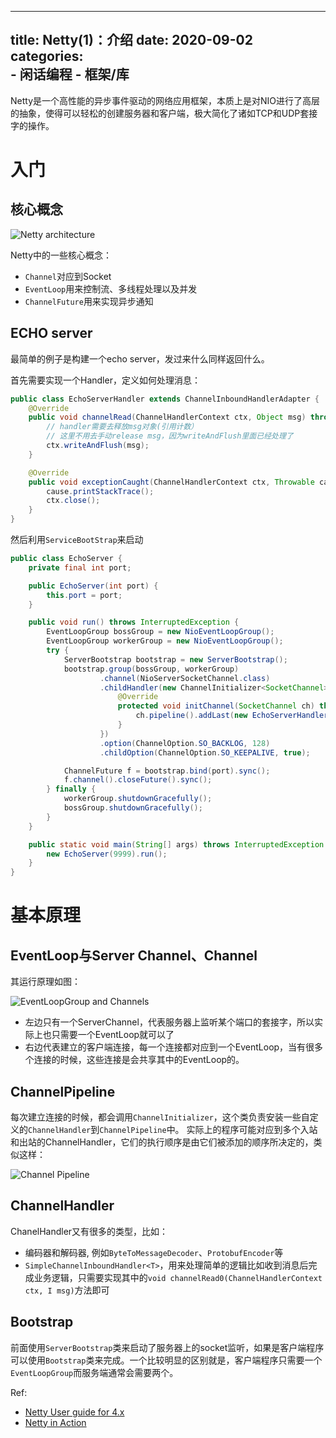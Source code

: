 
---
title: Netty(1)：介绍
date: 2020-09-02
categories:  
    - 闲话编程
    - 框架/库
---
Netty是一个高性能的异步事件驱动的网络应用框架，本质上是对NIO进行了高层的抽象，使得可以轻松的创建服务器和客户端，极大简化了诸如TCP和UDP套接字的操作。

<!-- more -->

# 入门
## 核心概念

![Netty architecture](https://netty.io/3.8/guide/images/architecture.png)

Netty中的一些核心概念：

* `Channel`对应到Socket
* `EventLoop`用来控制流、多线程处理以及并发
* `ChannelFuture`用来实现异步通知

## ECHO server
最简单的例子是构建一个echo server，发过来什么同样返回什么。

首先需要实现一个Handler，定义如何处理消息：
```java
public class EchoServerHandler extends ChannelInboundHandlerAdapter {
    @Override
    public void channelRead(ChannelHandlerContext ctx, Object msg) throws Exception {
        // handler需要去释放msg对象(引用计数）
        // 这里不用去手动release msg，因为writeAndFlush里面已经处理了
        ctx.writeAndFlush(msg);
    }

    @Override
    public void exceptionCaught(ChannelHandlerContext ctx, Throwable cause) throws Exception {
        cause.printStackTrace();
        ctx.close();
    }
}
```

然后利用`ServiceBootStrap`来启动
```java
public class EchoServer {
    private final int port;

    public EchoServer(int port) {
        this.port = port;
    }

    public void run() throws InterruptedException {
        EventLoopGroup bossGroup = new NioEventLoopGroup();
        EventLoopGroup workerGroup = new NioEventLoopGroup();
        try {
            ServerBootstrap bootstrap = new ServerBootstrap();
            bootstrap.group(bossGroup, workerGroup)
                    .channel(NioServerSocketChannel.class)
                    .childHandler(new ChannelInitializer<SocketChannel>() {
                        @Override
                        protected void initChannel(SocketChannel ch) throws Exception {
                            ch.pipeline().addLast(new EchoServerHandler());
                        }
                    })
                    .option(ChannelOption.SO_BACKLOG, 128)
                    .childOption(ChannelOption.SO_KEEPALIVE, true);

            ChannelFuture f = bootstrap.bind(port).sync();
            f.channel().closeFuture().sync();
        } finally {
            workerGroup.shutdownGracefully();
            bossGroup.shutdownGracefully();
        }
    }

    public static void main(String[] args) throws InterruptedException {
        new EchoServer(9999).run();
    }
}
```
# 基本原理
## EventLoop与Server Channel、Channel
其运行原理如图：

![EventLoopGroup and Channels](https://dpzbhybb2pdcj.cloudfront.net/maurer/Figures/03fig04_alt.jpg)

* 左边只有一个ServerChannel，代表服务器上监听某个端口的套接字，所以实际上也只需要一个EventLoop就可以了
* 右边代表建立的客户端连接，每一个连接都对应到一个EventLoop，当有很多个连接的时候，这些连接是会共享其中的EventLoop的。

## ChannelPipeline

每次建立连接的时候，都会调用`ChannelInitializer`，这个类负责安装一些自定义的`ChannelHandler`到`ChannelPipeline`中。
实际上的程序可能对应到多个入站和出站的ChannelHandler，它们的执行顺序是由它们被添加的顺序所决定的，类似这样：

![Channel Pipeline](https://dpzbhybb2pdcj.cloudfront.net/maurer/Figures/03fig03_alt.jpg)

## ChannelHandler
ChanelHandler又有很多的类型，比如：

* 编码器和解码器, 例如`ByteToMessageDecoder`、`ProtobufEncoder`等
* `SimpleChannelInboundHandler<T>`，用来处理简单的逻辑比如收到消息后完成业务逻辑，只需要实现其中的`void channelRead0(ChannelHandlerContext ctx, I msg)`方法即可

## Bootstrap
前面使用`ServerBootstrap`类来启动了服务器上的socket监听，如果是客户端程序可以使用`Bootstrap`类来完成。一个比较明显的区别就是，客户端程序只需要一个`EventLoopGroup`而服务端通常会需要两个。

Ref:

* [Netty User guide for 4.x](https://netty.io/wiki/user-guide-for-4.x.html)
* [Netty in Action](https://livebook.manning.com/book/netty-in-action)